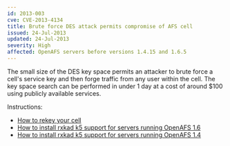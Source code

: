 ```yaml
---
id: 2013-003
cve: CVE-2013-4134
title: Brute force DES attack permits compromise of AFS cell
issued: 24-Jul-2013
updated: 24-Jul-2013
severity: High
affected: OpenAFS servers before versions 1.4.15 and 1.6.5
---
```


The small size of the DES key space permits an attacker to brute force a
cell's service key and then forge traffic from any user within the cell.
The key space search can be performed in under 1 day at a cost of around
\$100 using publicly available services.

Instructions:

* [How to rekey your cell](/security/how-to-rekey.txt)
* [How to install rxkad k5 support for servers running OpenAFS 1.6](/security/install-rxkad-k5-1.6.txt)
* [How to install rxkad k5 support for servers running OpenAFS 1.4](/security/install-rxkad-k5-1.4.txt)


